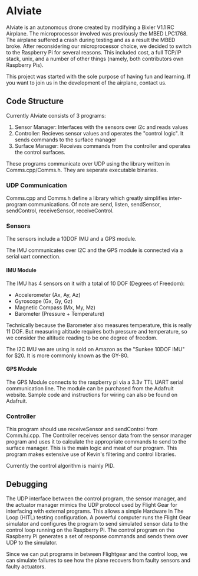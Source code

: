 AIviate
=======

AIviate is an autonomous drone created by modifying a Bixler V1.1 RC Airplane.
The microprocessor involved was previously the MBED LPC1768. The airplane
suffered a crash during testing and as a result the MBED broke. After
reconsidering our microprocessor choice, we decided to switch to the Raspberry
Pi for several reasons. This included cost, a full TCP/IP stack, unix, and a
number of other things (namely, both contributors own Raspberry Pis).

This project was started with the sole purpose of having fun and learning. If
you want to join us in the development of the airplane, contact us.

Code Structure
--------------

Currently AIviate consists of 3 programs:

1. Sensor Manager: Interfaces with the sensors over i2c and reads values
2. Controller: Recieves sensor values and operates the "control logic". It
sends commands to the surface manager
3. Surface Manager:  Receives commands from the controller and operates the
control surfaces.

These programs communicate over UDP using the library written in
Comms.cpp/Comms.h. They are seperate executable binaries.

### UDP Communication

Comms.cpp and Comms.h define a library which greatly simplifies inter-program
communications. Of note are send, listen, sendSensor, sendControl,
receiveSensor, receiveControl.

### Sensors

The sensors include a 10DOF IMU and a GPS module.

The IMU communicates over I2C and the GPS module is connected via a serial uart
connection.

#### IMU Module

The IMU has 4 sensors on it with a total of 10 DOF (Degrees of Freedom):
+ Accelerometer (Ax, Ay, Az)
+ Gyroscope (Gx, Gy, Gz)
+ Magnetic Compass (Mx, My, Mz)
+ Barometer (Pressure + Temperature)

Technically because the Barometer also measures temperature, this is really 11
DOF. But measuring altitude requires
both pressure and temperature, so we consider the altitude reading to be one degree of freedom.

The I2C IMU we are using is sold on Amazon as the "Sunkee 10DOF IMU" for $20.
It is more commonly known as the GY-80.

#### GPS Module

The GPS Module connects to the raspberry pi via a 3.3v TTL UART serial
communication line. The module can be purchased from the Adafruit website.
Sample code and instructions for wiring can also be found on Adafruit.

### Controller

This program should use receiveSensor and sendControl from Comm.h/.cpp. The
Controller receives sensor data from the sensor manager program and uses it to
calculate the appropriate commands to send to the surface manager. This is the
main logic and meat of our program. This program makes extensive use of Kevin's
filtering and control libraries.

Currently the control algorithm is mainly PID.

Debugging
---------

The UDP interface between the control program, the sensor manager, and the
actuator manager mimics the UDP protocol used by Flight Gear for interfacing
with external programs. This allows a simple Hardware In The Loop (HITL) testing
configuration. A powerful computer runs the Flight Gear simulator and configures
the program to send simulated sensor data to the control loop running on the
Raspberry Pi. The control program on the Raspberry Pi generates a set of
response commands and sends them over UDP to the simulator.

Since we can put programs in between Flightgear and the control loop, we can
simulate failures to see how the plane recovers from faulty sensors and faulty
actuators. 
